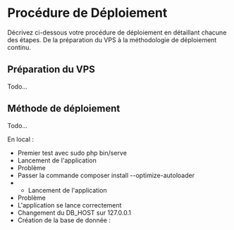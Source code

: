 # Procédure de Déploiement

Décrivez ci-dessous votre procédure de déploiement en détaillant chacune des étapes. De la préparation du VPS à la méthodologie de déploiement continu.

## Préparation du VPS

Todo...

## Méthode de déploiement

Todo...

En local :

- Premier test avec sudo php bin/serve
- Lancement de l'application
- Problème
- Passer la commande composer install --optimize-autoloader
- - Lancement de l'application
- Problème
- L'application se lance correctement
- Changement du DB_HOST sur 127.0.0.1
- Création de la base de donnée :